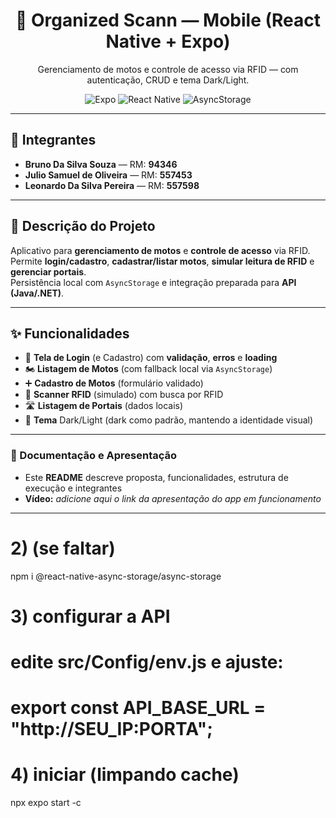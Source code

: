 <h1 align="center">📱 Organized Scann — Mobile (React Native + Expo)</h1>

<p align="center">
  Gerenciamento de motos e controle de acesso via RFID — com autenticação, CRUD e tema Dark/Light.
</p>

<p align="center">
  <img alt="Expo" src="https://img.shields.io/badge/Expo-~SDK-blue?logo=expo&logoColor=white" />
  <img alt="React Native" src="https://img.shields.io/badge/React%20Native-mobile-61DAFB?logo=react&logoColor=white" />
  <img alt="AsyncStorage" src="https://img.shields.io/badge/Storage-AsyncStorage-2c3e50" />
</p>

---

## 👥 Integrantes
- **Bruno Da Silva Souza** — RM: **94346**
- **Julio Samuel de Oliveira** — RM: **557453**
- **Leonardo Da Silva Pereira** — RM: **557598**

---

## 🧭 Descrição do Projeto
Aplicativo para **gerenciamento de motos** e **controle de acesso** via RFID.  
Permite **login/cadastro**, **cadastrar/listar motos**, **simular leitura de RFID** e **gerenciar portais**.  
Persistência local com `AsyncStorage` e integração preparada para **API (Java/.NET)**.

---

## ✨ Funcionalidades
- 🔐 **Tela de Login** (e Cadastro) com **validação**, **erros** e **loading**
- 🏍️ **Listagem de Motos** (com fallback local via `AsyncStorage`)
- ➕ **Cadastro de Motos** (formulário validado)
- 📶 **Scanner RFID** (simulado) com busca por RFID
- 🛣️ **Listagem de Portais** (dados locais)
- 🎨 **Tema** Dark/Light (dark como padrão, mantendo a identidade visual)

---

### 🎥 Documentação e Apresentação
- Este **README** descreve proposta, funcionalidades, estrutura de execução e integrantes  
- **Vídeo:** _adicione aqui o link da apresentação do app em funcionamento_

---

# 2) (se faltar)
npm i @react-native-async-storage/async-storage

# 3) configurar a API
# edite src/Config/env.js e ajuste:
# export const API_BASE_URL = "http://SEU_IP:PORTA";

# 4) iniciar (limpando cache)
npx expo start -c

